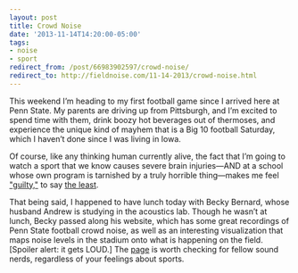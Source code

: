 ```yaml
---
layout: post 
title: Crowd Noise 
date: '2013-11-14T14:20:00-05:00' 
tags: 
- noise 
- sport 
redirect_from: /post/66983902597/crowd-noise/
redirect_to: http://fieldnoise.com/11-14-2013/crowd-noise.html
---
```


This weekend I’m heading to my first football game since I arrived here at Penn State. My parents are driving up from Pittsburgh, and I’m excited to spend time with them, drink boozy hot beverages out of thermoses, and experience the unique kind of mayhem that is a Big 10 football Saturday, which I haven’t done since I was living in Iowa.

Of course, like any thinking human currently alive, the fact that I’m going to watch a sport that we know causes severe brain injuries—AND at a school whose own program is tarnished by a truly horrible thing—makes me feel ["guilty,"](http://espn.go.comfl/story/_/id/9932209fl-becoming-guilty-pleasure) to say [the least](http://espn.go.comfl/story/_/id/9941696/jonathan-martin-walked-twisted-world-led-incognito).

That being said, I happened to have lunch today with Becky Bernard, whose husband Andrew is studying in the acoustics lab. Though he wasn’t at lunch, Becky passed along his website, which has some great recordings of Penn State football crowd noise, as well as an interesting visualization that maps noise levels in the stadium onto what is happening on the field. [Spoiler alert: it gets LOUD.] The [page](http://sites.psu.edu/andrewbarnard/crowd-noise/) is worth checking for fellow sound nerds, regardless of your feelings about sports.

